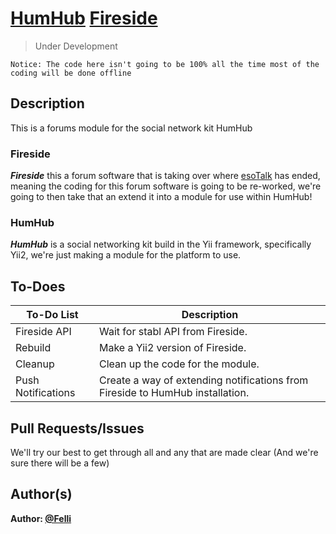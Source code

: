 # [HumHub](https://github.com/humhub/humhub) [Fireside](https://github.com/dreamhearth/fireside)

> Under Development

``` Notice: The code here isn't going to be 100% all the time most of the coding will be done offline ```
## Description
This is a forums module for the social network kit HumHub

### Fireside
***Fireside*** this a forum software that is taking over where [esoTalk](http://esotalk.org) has ended, meaning the coding for this forum software is going to be re-worked, we're going to then take that an extend it into a module for use within HumHub!

### HumHub
***HumHub*** is a social networking kit build in the Yii framework, specifically Yii2, we're just making a module for the platform to use.

## To-Does

| To-Do List | Description |
| --- | --- |
| Fireside API | Wait for stabl API from Fireside. |
| Rebuild | Make a Yii2 version of Fireside. |
| Cleanup | Clean up the code for the module. |
| Push Notifications | Create a way of extending notifications from Fireside to HumHub installation. |

## Pull Requests/Issues
We'll try our best to get through all and any that are made clear (And we're sure there will be a few)

## Author(s)
 __Author: [@Felli](https://github.com/Felli)__
